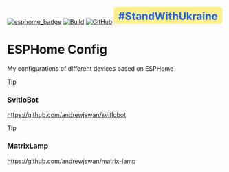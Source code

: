 [![esphome_badge](https://img.shields.io/static/v1?label=ESPHome&message=Config&color=blue&logo=esphome)](https://esphome.io/)
[![Build](https://github.com/andrewjswan/esphome-config/actions/workflows/build.yaml/badge.svg)](https://github.com/andrewjswan/esphome-config/actions/workflows/build.yaml)
[![GitHub](https://img.shields.io/github/license/andrewjswan/esphome-config?color=blue)](https://github.com/andrewjswan/esphome-config/blob/master/LICENSE)
[![StandWithUkraine](https://raw.githubusercontent.com/vshymanskyy/StandWithUkraine/main/badges/StandWithUkraine.svg)](https://github.com/vshymanskyy/StandWithUkraine/blob/main/docs/README.md)

# ESPHome Config
My configurations of different devices based on ESPHome

> [!TIP]
> ### SvitloBot
> https://github.com/andrewjswan/svitlobot

> [!TIP]
> ### MatrixLamp
> https://github.com/andrewjswan/matrix-lamp
